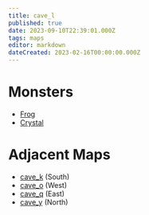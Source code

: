 ```yaml
---
title: cave_l
published: true
date: 2023-09-10T22:39:01.000Z
tags: maps
editor: markdown
dateCreated: 2023-02-16T00:00:00.000Z
---
```



# Monsters
 * [Frog](/monsters/frog)
 * [Crystal](/monsters/crystal)

# Adjacent Maps
 * [cave_k](/maps/cave_k) (South)
 * [cave_o](/maps/cave_o) (West)
 * [cave_q](/maps/cave_q) (East)
 * [cave_y](/maps/cave_y) (North)
